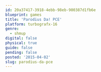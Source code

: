 ```yaml
---
id: 20a37417-3918-4ebb-98eb-900387d1fb6e
blueprint: games
title: 'Parodius Da! PCE'
platform: turbografx-16
genre:
  - shmup
digital: false
physical: true
guide: false
pending: false
posted: '2015-04-02'
slug: parodius-da-pce
---
```

